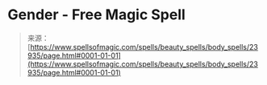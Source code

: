 <!--yml
category: 未分类
date: 2024-06-12 19:09:28
-->

# Gender - Free Magic Spell

> 来源：[https://www.spellsofmagic.com/spells/beauty_spells/body_spells/23935/page.html#0001-01-01](https://www.spellsofmagic.com/spells/beauty_spells/body_spells/23935/page.html#0001-01-01)